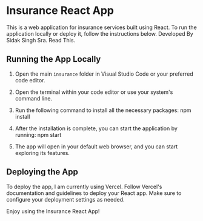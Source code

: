 # Insurance React App

This is a web application for insurance services built using React. To run the application locally or deploy it, follow the instructions below. Developed By Sidak Singh Sra. Read This.

## Running the App Locally

1. Open the main `insurance` folder in Visual Studio Code or your preferred code editor.

2. Open the terminal within your code editor or use your system's command line.

3. Run the following command to install all the necessary packages: npm install

4. After the installation is complete, you can start the application by running: npm start

5. The app will open in your default web browser, and you can start exploring its features.

## Deploying the App

To deploy the app, I am currently using Vercel. Follow Vercel's documentation and guidelines to deploy your React app. Make sure to configure your deployment settings as needed.

Enjoy using the Insurance React App!
